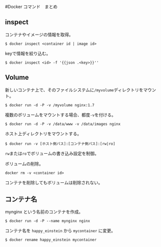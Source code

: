 #Docker コマンド　まとめ

## inspect

コンテナやイメージの情報を取得。

```
$ docker inspect <container id | image id>
```

keyで情報を絞り込む。

``` 
$ docker inspect <id> -f '{{json .<key>}}''
```


## Volume


新しいコンテナ上で、そのファイルシステムに`/myvolume`ディレクトリをマウント。

```
$ docker run -d -P -v /myvolume nginx:1.7 
```

複数のボリュームをマウントする場合、都度`-v`を付ける。

```
$ docker run -d -P -v /data/www -v /data/images nginx
```

ホスト上ディレクトリをマウントする。
```
$ docker run -v [ホスト側パス]:[コンテナ側パス]:[rw|ro]
```
`rw`または`ro`でボリュームの書き込み設定を制御。

ボリュームの削除。

```
docker rm -v <container id>
```
コンテナを削除してもボリュームは削除されない。

## コンテナ名

mynginx という名前のコンテナを作成。

```
$ docker run -d -P --name mynginx nginx
```

コンテナ名を `happy_einstein` から `mycontainer` に変更。

```
$ docker rename happy_einstein mycontainer
```
